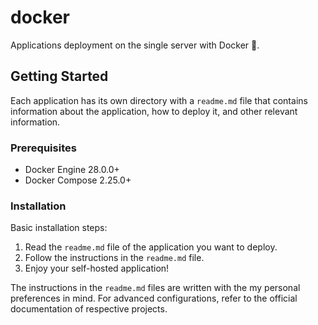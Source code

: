 # docker

Applications deployment on the single server with Docker 🐳.

## Getting Started

Each application has its own directory with a `readme.md` file that contains information about the application, how to deploy it, and other relevant information.

### Prerequisites

- Docker Engine 28.0.0+
- Docker Compose 2.25.0+

### Installation

Basic installation steps:

1. Read the `readme.md` file of the application you want to deploy.
2. Follow the instructions in the `readme.md` file.
3. Enjoy your self-hosted application!

The instructions in the `readme.md` files are written with the my personal preferences in mind.
For advanced configurations, refer to the official documentation of respective projects.

